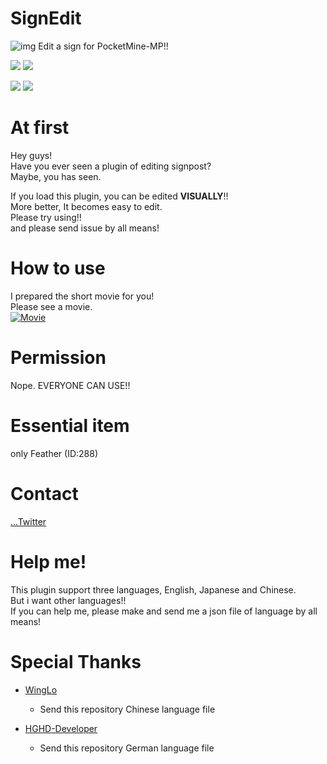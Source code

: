 # SignEdit
![img](http://drive.google.com/uc?export=view&id=0B2r-lPEWAHyJQW11WGJTLW8tS1U)
Edit a sign for PocketMine-MP!!

[![](https://poggit.pmmp.io/shield.state/SignEdit)](https://poggit.pmmp.io/p/SignEdit)
[![](https://poggit.pmmp.io/shield.api/SignEdit)](https://poggit.pmmp.io/p/SignEdit)

[![](https://poggit.pmmp.io/shield.dl/SignEdit)](https://poggit.pmmp.io/p/SignEdit)
[![](https://poggit.pmmp.io/shield.dl.total/SignEdit)](https://poggit.pmmp.io/p/SignEdit)

# At first
Hey guys!  
Have you ever seen a plugin of editing signpost?  
Maybe, you has seen.  
  
If you load this plugin, you can be edited **VISUALLY**!!  
More better, It becomes easy to edit.  
Please try using!!  
and please send issue by all means!

# How to use
I prepared the short movie for you!  
Please see a movie.  
[![Movie](https://img.youtube.com/vi/yOGeOJyXNvE/0.jpg)](https://youtu.be/yOGeOJyXNvE)

# Permission
Nope. EVERYONE CAN USE!!

# Essential item
only Feather (ID:288)

# Contact
[...Twitter](https://twitter.com/10ripon_obs)

# Help me!
This plugin support three languages, English, Japanese and Chinese.  
But i want other languages!!  
If you can help me, please make and send me a json file of language by all means!

# Special Thanks
* [WingLo](https://github.com/lowingly)  
  * Send this repository Chinese language file

* [HGHD-Developer](https://github.com/HGHD-Developer)  
  * Send this repository German language file
